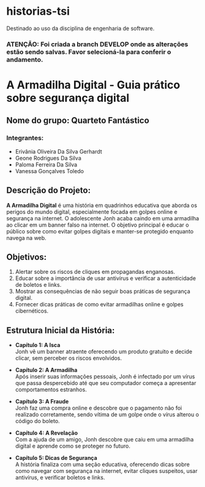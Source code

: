 # historias-tsi
Destinado ao uso da disciplina de engenharia de software. 

### ATENÇÃO: Foi criada a branch DEVELOP onde as alterações estão sendo salvas. Favor selecioná-la para conferir o andamento.

# A Armadilha Digital - Guia prático sobre segurança digital

## Nome do grupo: Quarteto Fantástico

### Integrantes:
- Erivânia Oliveira Da Silva Gerhardt
- Geone Rodrigues Da Silva
- Paloma Ferreira Da Silva
- Vanessa Gonçalves Toledo

## Descrição do Projeto:
**A Armadilha Digital** é uma história em quadrinhos educativa que aborda os perigos do mundo digital, especialmente focada em golpes online e segurança na internet. O adolescente Jonh acaba caindo em uma armadilha ao clicar em um banner falso na internet. O objetivo principal é educar o público sobre como evitar golpes digitais e manter-se protegido enquanto navega na web.

## Objetivos:
1. Alertar sobre os riscos de cliques em propagandas enganosas.
2. Educar sobre a importância de usar antivírus e verificar a autenticidade de boletos e links.
3. Mostrar as consequências de não seguir boas práticas de segurança digital.
4. Fornecer dicas práticas de como evitar armadilhas online e golpes cibernéticos.

## Estrutura Inicial da História:
- **Capítulo 1: A Isca**  
  Jonh vê um banner atraente oferecendo um produto gratuito e decide clicar, sem perceber os riscos envolvidos.

- **Capítulo 2: A Armadilha**  
  Após inserir suas informações pessoais, Jonh é infectado por um vírus que passa despercebido até que seu computador começa a apresentar comportamentos estranhos.

- **Capítulo 3: A Fraude**  
  Jonh faz uma compra online e descobre que o pagamento não foi realizado corretamente, sendo vítima de um golpe onde o vírus alterou o código do boleto.

- **Capítulo 4: A Revelação**  
  Com a ajuda de um amigo, Jonh descobre que caiu em uma armadilha digital e aprende como se proteger no futuro.

- **Capítulo 5: Dicas de Segurança**  
  A história finaliza com uma seção educativa, oferecendo dicas sobre como navegar com segurança na internet, evitar cliques suspeitos, usar antivírus, e verificar boletos e links.
